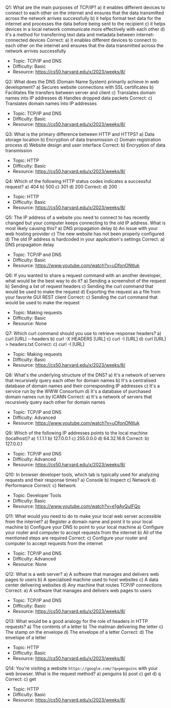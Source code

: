 Q1: What are the main purposes of TCP/IP?
a) it enables different devices to connect to each other on the internet and ensures that the data transmitted across the network arrives successfully
b) it helps format text data for the internet and processes the data before being sent to the recipient
c) it helps devices in a local network communicate more effectively with each other
d) it's a method for transferring text data and metadata between internet-connected devices
Correct: a) it enables different devices to connect to each other on the internet and ensures that the data transmitted across the network arrives successfully
- Topic: TCP/IP and DNS
- Difficulty: Basic
- Resource: https://cs50.harvard.edu/x/2023/weeks/8/

Q2: What does the DNS (Domain Name System) primarily achieve in web development?
a) Secures website connections with SSL certificates
b) Facilitates file transfers between server and client
c) Translates domain names into IP addresses
d) Handles dropped data packets
Correct: c) Translates domain names into IP addresses
- Topic: TCP/IP and DNS
- Difficulty: Basic
- Resource: https://cs50.harvard.edu/x/2023/weeks/8/

Q3: What is the primary difference between HTTP and HTTPS?
a) Data storage location
b) Encryption of data transmission
c) Domain registration process
d) Website design and user interface
Correct: b) Encryption of data transmission
- Topic: HTTP
- Difficulty: Basic
- Resource: https://cs50.harvard.edu/x/2023/weeks/8/

Q4: Which of the following HTTP status codes indicates a successful request?
a) 404
b) 500
c) 301
d) 200
Correct: d) 200
- Topic: HTTP
- Difficulty: Basic
- Resource: https://cs50.harvard.edu/x/2023/weeks/8/

Q5: The IP address of a website you need to connect to has recently changed but your computer keeps connecting to the old IP address. What is most likely causing this?
a) DNS propagation delay
b) An issue with your web hosting provider
c) The new website has not been properly configured
d) The old IP address is hardcoded in your application's settings
Correct: a) DNS propagation delay
- Topic: TCP/IP and DNS
- Difficulty: Basic
- Resource: https://www.youtube.com/watch?v=uOfonONtIuk

Q6: If you wanted to share a request command with an another developer, what would be the best way to do it?
a) Sending a screenshot of the request
b) Sending a list of request headers
c) Sending the curl command that would be used to make the request
d) Exporting the request as a file from your favorite GUI REST client
Correct: c) Sending the curl command that would be used to make the request
- Topic: Making requests
- Difficulty: Basic
- Resource: None

Q7: Which curl command should you use to retrieve response headers?
a) curl [URL] --headers
b) curl -X HEADERS [URL]
c) curl -I [URL]
d) curl [URL] > headers.txt
Correct: c) curl -I [URL]
- Topic: Making requests
- Difficulty: Basic
- Resource: https://cs50.harvard.edu/x/2023/weeks/8/

Q8: What's the underlying structure of the DNS?
a) It's a network of servers that recursively query each other for domain names
b) It's a centralised database of domain names and their corresponding IP addresses
c) It's a service run by the WWW Consortium
d) It's a database of purchased domain names run by ICANN
Correct: a) It's a network of servers that recursively query each other for domain names
- Topic: TCP/IP and DNS
- Difficulty: Advanced
- Resource: https://www.youtube.com/watch?v=uOfonONtIuk

Q9: Which of the following IP addresses points to the local machine (localhost)?
a) 1.1.1.1
b) 127.0.0.1
c) 255.0.0.0
d) 64.32.16.8
Correct: b) 127.0.0.1
- Topic: TCP/IP and DNS
- Difficulty: Advanced
- Resource: https://cs50.harvard.edu/x/2023/weeks/8/

Q10: In browser developer tools, which tab is typically used for analyzing requests and their response times?
a) Console
b) Inspect
c) Network
d) Performance
Correct: c) Network
- Topic: Developer Tools
- Difficulty: Basic
- Resource: https://www.youtube.com/watch?v=e1gAyQuIFQo

Q11: What would you need to do to make your local web server accessible from the internet?
a) Register a domain name and point it to your local machine
b) Configure your DNS to point to your local machine
a) Configure your router and computer to accept requests from the internet
b) All of the mentioned steps are required
Correct: c) Configure your router and computer to accept requests from the internet
- Topic: TCP/IP and DNS
- Difficulty: Advanced
- Resource: None

Q12: What is a web server?
a) A software that manages and delivers web pages to users
b) A specialised machine used to host websites
c) A data center delivering websites
d) Any machine that routes TCP/IP connections
Correct: a) A software that manages and delivers web pages to users
- Topic: TCP/IP and DNS
- Difficulty: Basic
- Resource: https://cs50.harvard.edu/x/2023/weeks/8/

Q13: What would be a good analogy for the role of headers in HTTP requests?
a) The contents of a letter
b) The mailman delivering the letter
c) The stamp on the envelope
d) The envelope of a letter
Correct: d) The envelope of a letter
- Topic: HTTP
- Difficulty: Basic
- Resource: https://cs50.harvard.edu/x/2023/weeks/8/

Q14: You're visiting a website `https://google.com/?q=penguins` with your web browser. What is the request method?
a) penguins
b) post
c) get
d) q
Correct: c) get
- Topic: HTTP
- Difficulty: Basic
- Resource: https://cs50.harvard.edu/x/2023/weeks/8/